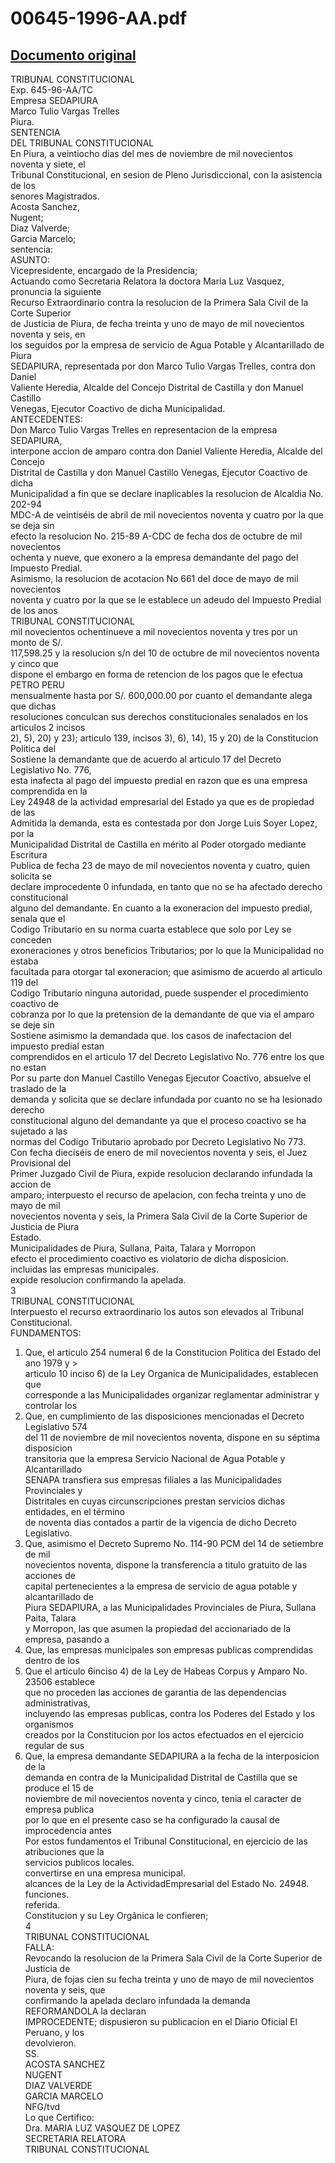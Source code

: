 
00645-1996-AA.pdf
=================
  
[Documento original](https://tc.gob.pe/jurisprudencia/1998/00645-1996-AA.pdf)  
---  
TRIBUNAL CONSTITUCIONAL  
Exp. 645-96-AA/TC  
Empresa SEDAPIURA  
Marco Tulio Vargas Trelles  
Piura.  
SENTENCIA  
DEL TRIBUNAL CONSTITUCIONAL  
En Piura, a veintiocho dias del mes de noviembre de mil novecientos noventa y siete, el  
Tribunal Constitucional, en sesion de Pleno Jurisdiccional, con la asistencia de los  
senores Magistrados.  
Acosta Sanchez,  
Nugent;  
Diaz Valverde;  
Garcia Marcelo;  
sentencia:  
ASUNTO:  
Vicepresidente, encargado de la Presidencia;  
Actuando como Secretaria Relatora la doctora Maria Luz Vasquez, pronuncia la siguiente  
Recurso Extraordinario contra la resolucion de la Primera Sala Civil de la Corte Superior  
de Justicia de Piura, de fecha treinta y uno de mayo de mil novecientos noventa y seis, en  
los seguidos por la empresa de servicio de Agua Potable y Alcantarillado de Piura  
SEDAPIURA, representada por don Marco Tulio Vargas Trelles, contra don Daniel  
Valiente Heredia, Alcalde del Concejo Distrital de Castilla y don Manuel Castillo  
Venegas, Ejecutor Coactivo de dicha Municipalidad.  
ANTECEDENTES:  
Don Marco Tulio Vargas Trelles en representacion de la empresa SEDAPIURA,  
interpone accion de amparo contra don Daniel Valiente Heredia, Alcalde del Concejo  
Distrital de Castilla y don Manuel Castillo Venegas, Ejecutor Coactivo de dicha  
Municipalidad a fin que se declare inaplicables la resolucion de Alcaldia No. 202-94  
MDC-A de veintiséis de abril de mil novecientos noventa y cuatro por la que se deja sin  
efecto la resolucion No. 215-89 A-CDC de fecha dos de octubre de mil novecientos  
ochenta y nueve, que exonero a la empresa demandante del pago del Impuesto Predial.  
Asimismo, la resolucion de acotacion No 661 del doce de mayo de mil novecientos  
noventa y cuatro por la que se le establece un adeudo del Impuesto Predial de los anos  
TRIBUNAL CONSTITUCIONAL  
mil novecientos ochentinueve a mil novecientos noventa y tres por un monto de S/.  
117,598.25 y la resolucion s/n del 10 de octubre de mil novecientos noventa y cinco que  
dispone el embargo en forma de retencion de los pagos que le efectua PETRO PERU  
mensualmente hasta por S/. 600,000.00 por cuanto el demandante alega que dichas  
resoluciones conculcan sus derechos constitucionales senalados en los articulos 2 incisos  
2), 5), 20) y 23); articulo 139, incisos 3), 6), 14), 15 y 20) de la Constitucion Politica del  
Sostiene la demandante que de acuerdo al articulo 17 del Decreto Legislativo No. 776,  
esta inafecta al pago del impuesto predial en razon que es una empresa comprendida en la  
Ley 24948 de la actividad empresarial del Estado ya que es de propiedad de las  
Admitida la demanda, esta es contestada por don Jorge Luis Soyer Lopez, por la  
Municipalidad Distrital de Castilla en mérito al Poder otorgado mediante Escritura  
Publica de fecha 23 de mayo de mil novecientos noventa y cuatro, quien solicita se  
declare improcedente 0 infundada, en tanto que no se ha afectado derecho constitucional  
alguno del demandante. En cuanto a la exoneracion del impuesto predial, senala que el  
Codigo Tributario en su norma cuarta establece que solo por Ley se conceden  
exoneraciones y otros beneficios Tributarios; por lo que la Municipalidad no estaba  
facultada para otorgar tal exoneracion; que asimismo de acuerdo al articulo 119 del  
Codigo Tributario ninguna autoridad, puede suspender el procedimiento coactivo de  
cobranza por lo que la pretension de la demandante de que via el amparo se deje sin  
Sostiene asimismo la demandada que. los casos de inafectacion del impuesto predial estan  
comprendidos en el articulo 17 del Decreto Legislativo No. 776 entre los que no estan  
Por su parte don Manuel Castillo Venegas Ejecutor Coactivo, absuelve el traslado de la  
demanda y solicita que se declare infundada por cuanto no se ha lesionado derecho  
constitucional alguno del demandante ya que el proceso coactivo se ha sujetado a las  
normas del Codigo Tributario aprobado por Decreto Legislativo No 773.  
Con fecha dieciséis de enero de mil novecientos noventa y seis, el Juez Provisional del  
Primer Juzgado Civil de Piura, expide resolucion declarando infundada la accion de  
amparo; interpuesto el recurso de apelacion, con fecha treinta y uno de mayo de mil  
novecientos noventa y seis, la Primera Sala Civil de la Corte Superior de Justicia de Piura  
Estado.  
Municipalidades de Piura, Sullana, Paita, Talara y Morropon  
efecto el procedimiento coactivo es violatorio de dicha disposicion.  
incluidas las empresas municipales.  
expide resolucion confirmando la apelada.  
3  
TRIBUNAL CONSTITUCIONAL  
Interpuesto el recurso extraordinario los autos son elevados al Tribunal Constitucional.  
FUNDAMENTOS:  
1. Que, el articulo 254 numeral 6 de la Constitucion Politica del Estado del ano 1979 y >  
articulo 10 inciso 6) de la Ley Organica de Municipalidades, establecen que  
corresponde a las Municipalidades organizar reglamentar administrar y controlar los  
2. Que, en cumplimiento de las disposiciones mencionadas el Decreto Legislativo 574  
del 11 de noviembre de mil novecientos noventa, dispone en su séptima disposicion  
transitoria que la empresa Servicio Nacional de Agua Potable y Alcantarillado  
SENAPA transfiera sus empresas filiales a las Municipalidades Provinciales y  
Distritales en cuyas circunscripciones prestan servicios dichas entidades, en el término  
de noventa dias contados a partir de la vigencia de dicho Decreto Legislativo.  
3. Que, asimismo el Decreto Supremo No. 114-90 PCM del 14 de setiembre de mil  
novecientos noventa, dispone la transferencia a titulo gratuito de las acciones de  
capital pertenecientes a la empresa de servicio de agua potable y alcantarillado de  
Piura SEDAPIURA, a las Municipalidades Provinciales de Piura, Sullana Paita, Talara  
y Morropon, las que asumen la propiedad del accionariado de la empresa, pasando a  
4. Que, las empresas municipales son empresas publicas comprendidas dentro de los  
5. Que el articulo 6inciso 4) de la Ley de Habeas Corpus y Amparo No. 23506 establece  
que no proceden las acciones de garantia de las dependencias administrativas,  
incluyendo las empresas publicas, contra los Poderes del Estado y los organismos  
creados por la Constitucion por los actos efectuados en el ejercicio regular de sus  
6. Que, la empresa demandante SEDAPIURA a la fecha de la interposicion de la  
demanda en contra de la Municipalidad Distrital de Castilla que se produce el 15 de  
noviembre de mil novecientos noventa y cinco, tenia el caracter de empresa publica  
por lo que en el presente caso se ha configurado la causal de improcedencia antes  
Por estos fundamentos el Tribunal Constitucional, en ejercicio de las atribuciones que la  
servicios publicos locales.  
convertirse en una empresa municipal.  
alcances de la Ley de la ActividadEmpresarial del Estado No. 24948.  
funciones.  
referida.  
Constitucion y su Ley Orgânica le confieren;  
4  
TRIBUNAL CONSTITUCIONAL  
FALLA:  
Revocando la resolucion de la Primera Sala Civil de la Corte Superior de Justicia de  
Piura, de fojas cien su fecha treinta y uno de mayo de mil novecientos noventa y seis, que  
confirmando la apelada declaro infundada la demanda REFORMANDOLA la declaran  
IMPROCEDENTE; dispusieron su publicacion en el Diario Oficial El Peruano, y los  
devolvieron.  
SS.  
ACOSTA SANCHEZ  
NUGENT  
DIAZ VALVERDE  
GARCIA MARCELO  
NFG/tvd  
Lo que Certifico:  
Dra. MARIA LUZ VASQUEZ DE LOPEZ  
SECRETARIA RELATORA  
TRIBUNAL CONSTITUCIONAL